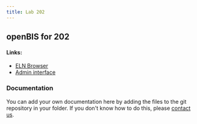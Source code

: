 ```yaml
---
title: Lab 202
---
```


## openBIS for 202

#### Links:
- [ELN Browser](https://openbis-empa-lab202.ethz.ch/)
- [Admin interface](https://openbis-empa-lab202.ethz.ch/openbis/webapp/openbis-ng-ui)

### Documentation

You can add your own documentation here by adding the files to the git repository in your folder.
If you don't know how to do this, please [contact us](/research-data-management/openbis/support).
